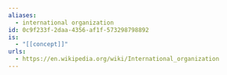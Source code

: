 ```yaml
---
aliases:
  - international organization
id: 0c9f233f-2daa-4356-af1f-573298798892
is:
  - "[[concept]]"
urls:
  - https://en.wikipedia.org/wiki/International_organization
---
```

